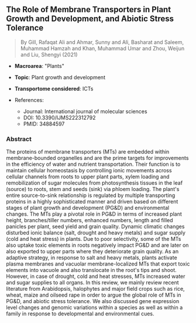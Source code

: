 ## The Role of Membrane Transporters in Plant Growth and Development, and Abiotic Stress Tolerance

> By Gill, Rafaqat Ali and Ahmar, Sunny and Ali, Basharat and Saleem, Muhammad Hamzah and Khan, Muhammad Umar and Zhou, Weijun and Liu, Shengyi (2021)

- **Macroarea**: "Plants"
- **Topic**: Plant growth and development
- **Transportome considered**: ICTs

- References:
  - Journal: International journal of molecular sciences
  - DOI: 10.3390/IJMS222312792
  - PMID: 34884597

### Abstract

The proteins of membrane transporters (MTs) are embedded within membrane-bounded organelles and are the prime targets for improvements in the efficiency of water and nutrient transportation. Their function is to maintain cellular homeostasis by controlling ionic movements across cellular channels from roots to upper plant parts, xylem loading and remobilization of sugar molecules from photosynthesis tissues in the leaf (source) to roots, stem and seeds (sink) via phloem loading. The plant's entire source-to-sink relationship is regulated by multiple transporting proteins in a highly sophisticated manner and driven based on different stages of plant growth and development (PG&D) and environmental changes. The MTs play a pivotal role in PG&D in terms of increased plant height, branches/tiller numbers, enhanced numbers, length and filled panicles per plant, seed yield and grain quality. Dynamic climatic changes disturbed ionic balance (salt, drought and heavy metals) and sugar supply (cold and heat stress) in plants. Due to poor selectivity, some of the MTs also uptake toxic elements in roots negatively impact PG&D and are later on also exported to upper parts where they deteriorate grain quality. As an adaptive strategy, in response to salt and heavy metals, plants activate plasma membranes and vacuolar membrane-localized MTs that export toxic elements into vacuole and also translocate in the root's tips and shoot. However, in case of drought, cold and heat stresses, MTs increased water and sugar supplies to all organs. In this review, we mainly review recent literature from Arabidopsis, halophytes and major field crops such as rice, wheat, maize and oilseed rape in order to argue the global role of MTs in PG&D, and abiotic stress tolerance. We also discussed gene expression level changes and genomic variations within a species as well as within a family in response to developmental and environmental cues.
